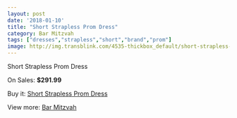 ```yaml
---
layout: post
date: '2018-01-10'
title: "Short Strapless Prom Dress"
category: Bar Mitzvah
tags: ["dresses","strapless","short","brand","prom"]
image: http://img.transblink.com/4535-thickbox_default/short-strapless-prom-dress.jpg
---
```

Short Strapless Prom Dress

On Sales: **$291.99**
<a href="https://www.transblink.com/en/bar-mitzvah/1417-short-strapless-prom-dress.html"><amp-img layout="responsive" width="600" height="600" src="//img.transblink.com/4535-thickbox_default/short-strapless-prom-dress.jpg" alt="Short Strapless Prom Dress 0" /></a>
<a href="https://www.transblink.com/en/bar-mitzvah/1417-short-strapless-prom-dress.html"><amp-img layout="responsive" width="600" height="600" src="//img.transblink.com/4539-thickbox_default/short-strapless-prom-dress.jpg" alt="Short Strapless Prom Dress 1" /></a>
<a href="https://www.transblink.com/en/bar-mitzvah/1417-short-strapless-prom-dress.html"><amp-img layout="responsive" width="600" height="600" src="//img.transblink.com/4538-thickbox_default/short-strapless-prom-dress.jpg" alt="Short Strapless Prom Dress 2" /></a>
<a href="https://www.transblink.com/en/bar-mitzvah/1417-short-strapless-prom-dress.html"><amp-img layout="responsive" width="600" height="600" src="//img.transblink.com/4537-thickbox_default/short-strapless-prom-dress.jpg" alt="Short Strapless Prom Dress 3" /></a>
<a href="https://www.transblink.com/en/bar-mitzvah/1417-short-strapless-prom-dress.html"><amp-img layout="responsive" width="600" height="600" src="//img.transblink.com/4536-thickbox_default/short-strapless-prom-dress.jpg" alt="Short Strapless Prom Dress 4" /></a>

Buy it: [Short Strapless Prom Dress](https://www.transblink.com/en/bar-mitzvah/1417-short-strapless-prom-dress.html "Short Strapless Prom Dress")

View more: [Bar Mitzvah](https://www.transblink.com/en/2-bar-mitzvah "Bar Mitzvah")